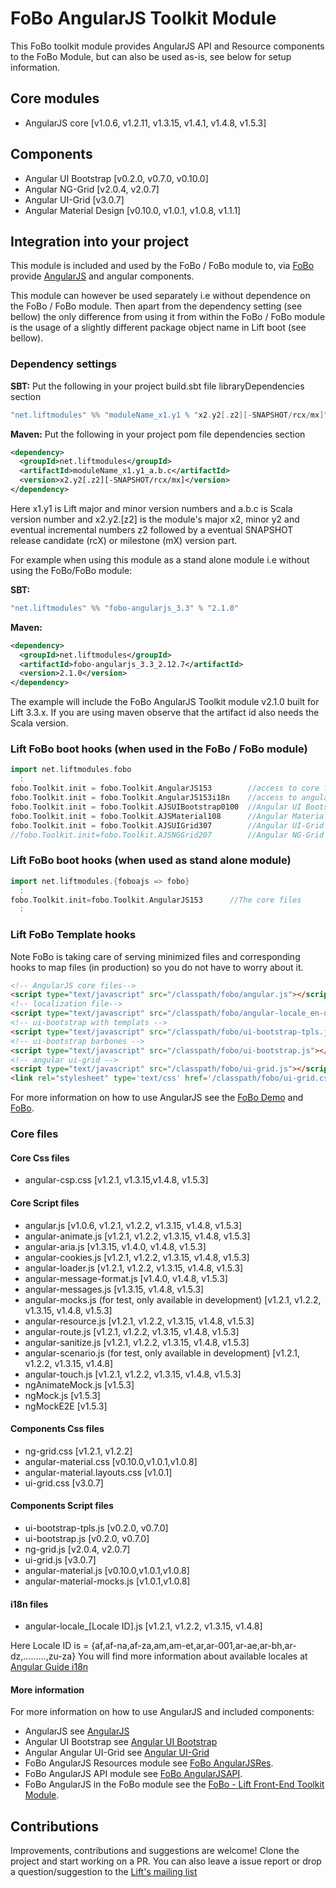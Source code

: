# FoBo AngularJS Toolkit Module

This FoBo toolkit module provides AngularJS API and Resource components to the FoBo Module, 
but can also be used as-is, see below for setup information.

## Core modules 

- AngularJS core [v1.0.6, v1.2.11, v1.3.15, v1.4.1, v1.4.8, v1.5.3]

## Components

- Angular UI Bootstrap [v0.2.0, v0.7.0, v0.10.0]
- Angular NG-Grid [v2.0.4, v2.0.7]
- Angular UI-Grid [v3.0.7]
- Angular Material Design [v0.10.0, v1.0.1, v1.0.8, v1.1.1]

## Integration into your project 

This module is included and used by the FoBo / FoBo module to, via [FoBo](https://github.com/karma4u101/FoBo/blob/master/README.md) 
provide [AngularJS](http://angularjs.org/) and angular components. 

This module can however be used separately i.e without dependence on the FoBo / FoBo module. 
Then apart from the dependency setting (see bellow) the only difference from using it from within the 
FoBo / FoBo module is the usage of a slightly different package object name in Lift boot (see bellow). 

### Dependency settings

**SBT:**
Put the following in your project build.sbt file libraryDependencies section 
```scala
"net.liftmodules" %% "moduleName_x1.y1 % "x2.y2[.z2][-SNAPSHOT/rcx/mx]"
```
**Maven:** 
Put the following in your project pom file dependencies section 
```xml
<dependency>
  <groupId>net.liftmodules</groupId>
  <artifactId>moduleName_x1.y1_a.b.c</artifactId>
  <version>x2.y2[.z2][-SNAPSHOT/rcx/mx]</version>
</dependency>
```
Here x1.y1 is Lift major and minor version numbers and a.b.c is Scala
version number and x2.y2.[z2] is the module's major x2, minor y2 and
eventual incremental numbers z2 followed by a eventual SNAPSHOT 
release candidate (rcX) or milestone (mX) version part.

For example when using this module as a stand alone module i.e without using the FoBo/FoBo module:

**SBT:**
```scala
"net.liftmodules" %% "fobo-angularjs_3.3" % "2.1.0"
``` 
**Maven:**
```xml      
<dependency>
  <groupId>net.liftmodules</groupId>
  <artifactId>fobo-angularjs_3.3_2.12.7</artifactId>
  <version>2.1.0</version>
</dependency>
```
The example will include the FoBo AngularJS Toolkit module v2.1.0 built for Lift 3.3.x. 
If you are using maven observe that the artifact id also needs the Scala version.

### Lift FoBo boot hooks (when used in the FoBo / FoBo module)
```scala
import net.liftmodules.fobo 
  :
fobo.Toolkit.init = fobo.Toolkit.AngularJS153        //access to core files 
fobo.Toolkit.init = fobo.Toolkit.AngularJS153i18n    //access to angular i18n files 
fobo.Toolkit.init = fobo.Toolkit.AJSUIBootstrap0100  //Angular UI Bootstrap
fobo.Toolkit.init = fobo.Toolkit.AJSMaterial108      //Angular Material
fobo.Toolkit.init = fobo.Toolkit.AJSUIGrid307        //Angular UI-Grid
//fobo.Toolkit.init=fobo.Toolkit.AJSNGGrid207        //Angular NG-Grid
```
### Lift FoBo boot hooks (when used as stand alone module)
```scala
import net.liftmodules.{foboajs => fobo} 
  :
fobo.Toolkit.init=fobo.Toolkit.AngularJS153      //The core files 
  :
```
### Lift FoBo Template hooks

Note FoBo is taking care of serving minimized files and corresponding hooks to map files (in production) so you 
do not have to worry about it. 
```html
<!-- AngularJS core files-->
<script type="text/javascript" src="/classpath/fobo/angular.js"></script>
<!-- localization file-->
<script type="text/javascript" src="/classpath/fobo/angular-locale_en-us.js"></script>
<!-- ui-bootstrap with templats -->
<script type="text/javascript" src="/classpath/fobo/ui-bootstrap-tpls.js"></script>
<!-- ui-bootstrap barbones -->
<script type="text/javascript" src="/classpath/fobo/ui-bootstrap.js"></script>
<!-- angular ui-grid -->
<script type="text/javascript" src="/classpath/fobo/ui-grid.js"></script>
<link rel="stylesheet" type='text/css' href='/classpath/fobo/ui-grid.css'>
```

For more information on how to use AngularJS see the [FoBo Demo](http://www.media4u101.se/fobo-lift-template-demo/) and [FoBo](https://github.com/karma4u101/FoBo/blob/master/README.md).  

### Core files

#### Core Css files

- angular-csp.css [v1.2.1, v1.3.15,v1.4.8, v1.5.3]

#### Core Script files

- angular.js [v1.0.6, v1.2.1, v1.2.2, v1.3.15, v1.4.8, v1.5.3]
- angular-animate.js [v1.2.1, v1.2.2, v1.3.15, v1.4.8, v1.5.3]
- angular-aria.js [v1.3.15, v1.4.0, v1.4.8, v1.5.3]
- angular-cookies.js [v1.2.1, v1.2.2, v1.3.15, v1.4.8, v1.5.3]
- angular-loader.js [v1.2.1, v1.2.2, v1.3.15, v1.4.8, v1.5.3]
- angular-message-format.js [v1.4.0, v1.4.8, v1.5.3]
- angular-messages.js [v1.3.15, v1.4.8, v1.5.3]
- angular-mocks.js (for test, only available in development) [v1.2.1, v1.2.2, v1.3.15, v1.4.8, v1.5.3]
- angular-resource.js [v1.2.1, v1.2.2, v1.3.15, v1.4.8, v1.5.3]
- angular-route.js [v1.2.1, v1.2.2, v1.3.15, v1.4.8, v1.5.3]
- angular-sanitize.js [v1.2.1, v1.2.2, v1.3.15, v1.4.8, v1.5.3]
- angular-scenario.js (for test, only available in development) [v1.2.1, v1.2.2, v1.3.15, v1.4.8] 
- angular-touch.js [v1.2.1, v1.2.2, v1.3.15, v1.4.8, v1.5.3]
- ngAnimateMock.js [v1.5.3]
- ngMock.js [v1.5.3]
- ngMockE2E [v1.5.3]

#### Components Css files

- ng-grid.css [v1.2.1, v1.2.2]
- angular-material.css [v0.10.0,v1.0.1,v1.0.8]
- angular-material.layouts.css [v1.0.1]
- ui-grid.css [v3.0.7]


#### Components Script files

- ui-bootstrap-tpls.js [v0.2.0, v0.7.0]
- ui-bootstrap.js [v0.2.0, v0.7.0]
- ng-grid.js [v2.0.4, v2.0.7]
- ui-grid.js [v3.0.7]
- angular-material.js [v0.10.0,v1.0.1,v1.0.8]
- angular-material-mocks.js [v1.0.1,v1.0.8]
 
#### i18n files

- angular-locale_[Locale ID].js [v1.2.1, v1.2.2, v1.3.15, v1.4.8]

Here Locale ID is = {af,af-na,af-za,am,am-et,ar,ar-001,ar-ae,ar-bh,ar-dz,.........,zu-za}
You will find more information about available locales at [Angular Guide i18n](http://docs.angularjs.org/guide/i18n)

#### More information
 
For more information on how to use AngularJS and included components:
- AngularJS see [AngularJS](http://angularjs.org/)
- Angular UI Bootstrap see [Angular UI Bootstrap](http://angular-ui.github.io/bootstrap/)
- Angular Angular UI-Grid see [Angular UI-Grid](http://ui-grid.info/)
- FoBo AngularJS Resources module see [FoBo AngularJSRes](https://github.com/karma4u101/FoBo/Angular/AngularJSRes).
- FoBo AngularJS API module see [FoBo AngularJSAPI](https://github.com/karma4u101/FoBo/Angular/AngularJSAPI).
- FoBo AngularJS in the FoBo module see the [FoBo - Lift Front-End Toolkit Module](https://github.com/karma4u101/FoBo).

## Contributions
Improvements, contributions and suggestions are welcome! Clone the project and start working on a PR. You can also leave a issue report or drop a question/suggestion to the [Lift's mailing list](http://groups.google.com/group/liftweb/) 

 


